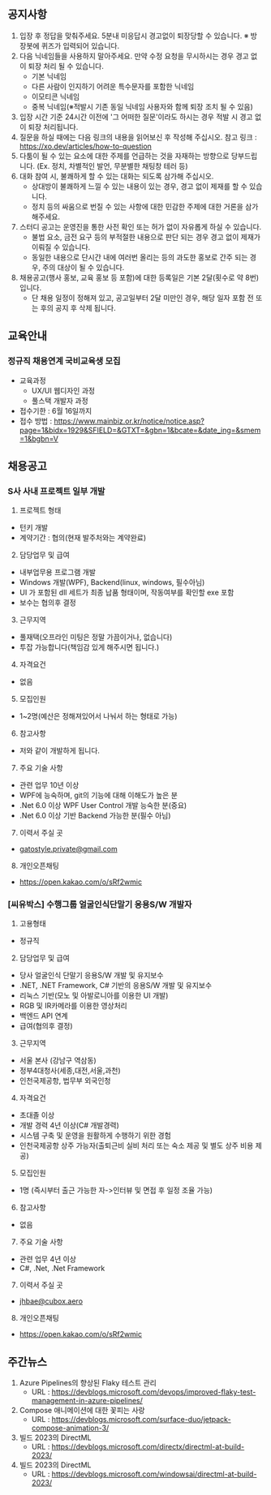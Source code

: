 ## 공지사항

1) 입장 후 정답을 맞춰주세요. 5분내 미응답시 경고없이 퇴장당할 수 있습니다. 
   ※ 방장봇에 퀴즈가 입력되어 있습니다.
2) 다음 닉네임들을 사용하지 말아주세요. 만약 수정 요청을 무시하시는 경우 경고 없이 퇴장 처리 될 수 있습니다.
   * 기본 닉네임
   * 다른 사람이 인지하기 어려운 특수문자를 포함한 닉네임
   * 이모티콘 닉네임
   * 중복 닉네임(※적발시 기존 동일 닉네임 사용자와 함께 퇴장 조치 될 수 있음)
3) 입장 시간 기준 24시간 이전에 '그 어떠한 질문'이라도 하시는 경우 적발 시 경고 없이 퇴장 처리됩니다.
4) 질문을 하실 때에는 다음 링크의 내용을 읽어보신 후 작성해 주십시오.
   참고 링크 : https://xo.dev/articles/how-to-question
5) 다툼이 될 수 있는 요소에 대한 주제를 언급하는 것을 자재하는 방향으로 당부드립니다.
   (Ex. 정치, 차별적인 발언, 무분별한 채팅창 테러 등)
6) 대화 참여 시, 불쾌하게 할 수 있는 대화는 되도록 삼가해 주십시오.
   * 상대방이 불쾌하게 느낄 수 있는 내용이 있는 경우, 경고 없이 제재를 할 수 있습니다.
   * 정치 등의 싸움으로 번질 수 있는 사항에 대한 민감한 주제에 대한 거론을 삼가해주세요.
7) 스터디 공고는 운영진을 통한 사전 확인 또는 허가 없이 자유롭게 하실 수 있습니다.
   * 불법 요소, 금전 요구 등의 부적절한 내용으로 판단 되는 경우 경고 없이 제재가 이뤄질 수 있습니다.
   * 동일한 내용으로 단시간 내에 여러번 올리는 등의 과도한 홍보로 간주 되는 경우, 주의 대상이 될 수 있습니다.
8) 채용공고(행사 홍보, 교육 홍보 등 포함)에 대한 등록일은 기본 2달(횟수로 약 8번)입니다.
   * 단 채용 일정이 정해져 있고, 공고일부터 2달 미만인 경우, 해당 일자 포함 전 또는 후의 공지 후 삭제 됩니다.

## 교육안내

### 정규직 채용연계 국비교육생 모집

* 교육과정 
  * UX/UI 웹디자인 과정  
  * 풀스택 개발자 과정
* 접수기한 : 6월 16일까지
* 접수 방법 : https://www.mainbiz.or.kr/notice/notice.asp?page=1&bidx=1929&SFIELD=&GTXT=&gbn=1&bcate=&date_ing=&smem=1&bgbn=V

## 채용공고

### S사 사내 프로젝트 일부 개발

1. 프로젝트 형태
  * 턴키 개발
  * 계약기간 : 협의(현재 발주처와는 계약완료)

2. 담당업무 및 급여
  * 내부업무용 프로그램 개발
  * Windows 개발(WPF), Backend(linux, windows, 필수아님)
  * UI 가 포함된 dll 세트가 최종 납품 형태이며, 작동여부를 확인할 exe 포함
  * 보수는 협의후 결정

3. 근무지역
  * 풀재택(오프라인 미팅은 정말 가끔이거나, 없습니다)
  * 투잡 가능합니다(책임감 있게 해주시면 됩니다.)

4. 자격요건
  * 없음

5. 모집인원
  * 1~2명(예산은 정해져있어서 나눠서 하는 형태로 가능)

6. 참고사항
  * 저와 같이 개발하게 됩니다.

7. 주요 기술 사항
  * 관련 업무 10년 이상
  * WPF에 능숙하며, git의 기능에 대해 이해도가 높은 분
  * .Net 6.0 이상 WPF User Control 개발 능숙한 분(중요)
  * .Net 6.0 이상 기반 Backend 가능한 분(필수 아님)

7. 이력서 주실 곳
  * gatostyle.private@gmail.com 

8. 개인오픈채팅
  * https://open.kakao.com/o/sRf2wmic

  ### [씨유박스] 수행그룹 얼굴인식단말기 응용S/W 개발자

1. 고용형태
  * 정규직

2. 담당업무 및 급여
 *  당사 얼굴인식 단말기 응용S/W 개발 및 유지보수
 *  .NET, .NET Framework, C# 기반의 응용S/W 개발 및 유지보수
 *  리눅스 기반(모노 및 아발로니아를 이용한 UI 개발)
 *  RGB 및 IR카메라를 이용한 영상처리
 *  백엔드 API 연계
 *  급여(협의후 결정)

3. 근무지역
  * 서울 본사 (강남구 역삼동)
  * 정부4대청사(세종,대전,서울,과천)
  * 인천국제공항, 법무부 외국인청

4. 자격요건
  * 초대졸 이상
  * 개발 경력 4년 이상(C# 개발경력)
  * 시스템 구축 및 운영을 원활하게 수행하기 위한 경험
  * 인천국제공항 상주 가능자(출퇴근비 실비 처리 또는 숙소 제공 및 별도 상주 비용 제공)

5. 모집인원
  * 1명 (즉시부터 출근 가능한 자->인터뷰 및 면접 후 일정 조율 가능)

6. 참고사항
  * 없음

7. 주요 기술 사항
  * 관련 업무 4년 이상
  * C#, .Net, .Net Framework

7. 이력서 주실 곳
  * jhbae@cubox.aero 

8. 개인오픈채팅
  * https://open.kakao.com/o/sRf2wmic

## 주간뉴스

1. Azure Pipelines의 향상된 Flaky 테스트 관리
   * URL : https://devblogs.microsoft.com/devops/improved-flaky-test-management-in-azure-pipelines/
2. Compose 애니메이션에 대한 꽃피는 사랑
   * URL : https://devblogs.microsoft.com/surface-duo/jetpack-compose-animation-3/
3. 빌드 2023의 DirectML
   * URL : https://devblogs.microsoft.com/directx/directml-at-build-2023/
4. 빌드 2023의 DirectML
   * URL : https://devblogs.microsoft.com/windowsai/directml-at-build-2023/